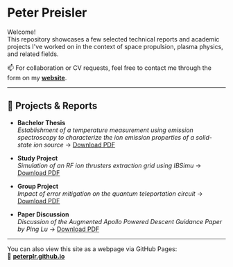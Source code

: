 # Peter Preisler

Welcome!  
This repository showcases a few selected technical reports and academic projects I've worked on in the context of space propulsion, plasma physics, and related fields.

📫 For collaboration or CV requests, feel free to contact me through the form on my **[website](https://peterplr.github.io)**.

---

## 📘 Projects & Reports

- **Bachelor Thesis**  
  _Establishment of a temperature measurement using emission spectroscopy to characterize the ion emission properties of a solid-state ion source_
  → [Download PDF](./docs/2024-Bachelorthesis-german.pdf)

- **Study Project**  
  _Simulation of an RF ion thrusters extraction grid using IBSimu_
  → [Download PDF](./docs/2024-Study-Project-german.pdf)

- **Group Project**  
  _Impact of error mitigation on the quantum teleportation circuit_
  → [Download PDF](./docs/2025-Group-Project-english.pdf)

- **Paper Discussion**  
  _Discussion of the Augmented Apollo Powered Descent Guidance Paper by Ping Lu_
  → [Download PDF](./docs/2025-Paper-Discussion-english.pdf)

---

You can also view this site as a webpage via GitHub Pages:  
🔗 **[peterplr.github.io](https://peterplr.github.io)**
